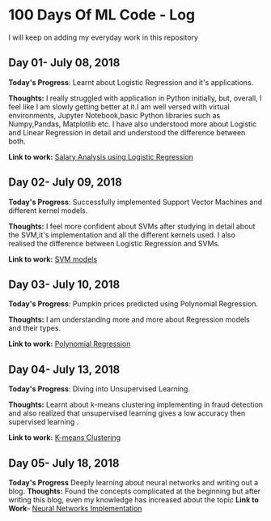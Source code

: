 # 100 Days Of ML Code - Log
I will keep on adding my everyday work in this repository
## Day 01- July 08, 2018
**Today's Progress**: Learnt about Logistic Regression and it's applications.

**Thoughts:** I really struggled with application in Python initially, but, overall, I feel like I am slowly getting better at it.I am well versed with virtual environments, Jupyter Notebook,basic Python libraries such as Numpy,Pandas, Matplotlib etc. I have also understood more about Logistic and Linear Regression in detail and understood the difference between both.

**Link to work:** [Salary Analysis using Logistic Regression](https://github.com/ditsme/Machine-Learning/tree/master/Logistic%20Regression)

## Day 02- July 09, 2018
**Today's Progress**: Successfully implemented Support Vector Machines and different kernel models.

**Thoughts:** I feel more confident about SVMs after studying in detail about the SVM,it's implementation and all the different kernels used. I also realised the difference between Logistic Regression and SVMs.

**Link to work:** [SVM models](https://github.com/ditsme/Machine-Learning/tree/master/100-Days-Of-ML-Code/Day-02-SVM)

## Day 03- July 10, 2018
**Today's Progress**: Pumpkin prices predicted using Polynomial Regression.

**Thoughts:** I am understanding more and more about Regression models and their types.

**Link to work:** [Polynomial Regression](https://github.com/ditsme/Machine-Learning/tree/master/100-Days-Of-ML-Code/Day-03-Polynomial_Regression)

## Day 04- July 13, 2018
**Today's Progress**: Diving into Unsupervised Learning.

**Thoughts:** Learnt about k-means clustering implementing in fraud detection and also realized that  unsupervised learning gives a low accuracy then supervised learning .

**Link to work:** [K-means Clustering](https://github.com/ditsme/Machine-Learning/tree/master/100-Days-Of-ML-Code/Day-04-k-means-clustering)

## Day 05- July 18, 2018
**Today's Progress** Deeply learning about neural networks and writing out a blog.
**Thoughts:** Found the concepts complicated at the beginning but after writing this blog, even my knowledge has increased about the topic
**Link to Work**- [Neural Networks Implementation](https://medium.com/@diti.modi/neuralnetworks-implementation-d55cc6fc2f62)
